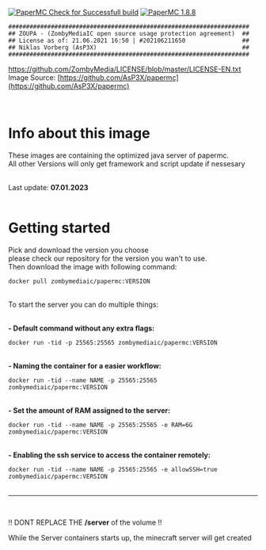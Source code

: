 [![PaperMC Check for Successfull build](https://github.com/AsP3X/papermc/actions/workflows/papermc-build-check.yml/badge.svg)](https://github.com/AsP3X/papermc/actions/workflows/papermc-build-check.yml)
[![PaperMC 1.8.8](https://github.com/AsP3X/papermc/actions/workflows/papermc1.8.8.yml/badge.svg)](https://github.com/AsP3X/papermc/actions/workflows/papermc1.8.8.yml)

```
####################################################################
## ZOUPA - (ZombyMediaIC open source usage protection agreement)  ##
## License as of: 21.06.2021 16:50 | #202106211650                ##
## Niklas Vorberg (AsP3X)                                         ##
####################################################################
```
https://github.com/ZombyMedia/LICENSE/blob/master/LICENSE-EN.txt <br>
Image Source: [https://github.com/AsP3X/papermc](https://github.com/AsP3X/papermc)

<br>
<h1>Info about this image</h1>
<p>
    These images are containing the optimized java server of papermc.<br>
    All other Versions will only get framework and script update if nessesary
</p>
<br>
Last update: <strong>07.01.2023</strong>
<br>
<br>
<h1>Getting started</h1>
<p>
    Pick and download the version you choose<br>
    please check our repository for the version you wan't to use. <br>
    Then download the image with following command:
</p>
<code>docker pull zombymediaic/papermc:VERSION</code>
<br>
<p><br>
    To start the server you can do multiple things:<br>
<br>
<p>
    <strong>- Default command without any extra flags:</strong>
</p>
<code>docker run -tid -p 25565:25565 zombymediaic/papermc:VERSION</code><br>
<br>
<p>
    <strong>- Naming the container for a easier workflow:</strong>
</p>
<code>docker run -tid --name NAME -p 25565:25565 zombymediaic/papermc:VERSION</code><br>
<br>
<p>
    <strong>- Set the amount of RAM assigned to the server:</strong>
</p>
<code>docker run -tid --name NAME -p 25565:25565 -e RAM=6G zombymediaic/papermc:VERSION</code><br>
<br>
<p>
    <strong>- Enabling the ssh service to access the container remotely:</strong>
</p>
<code>docker run -tid --name NAME -p 25565:25565 -e allowSSH=true zombymediaic/papermc:VERSION</code><br>

<br>
<hr>
<br>

<p>
    !! DONT REPLACE THE <strong>/server</strong> of the volume !!
</p>
<p>
    While the Server containers starts up, the minecraft server will get created
</p>